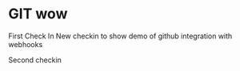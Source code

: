 # GIT wow
First Check In
New checkin to show demo of github integration with webhooks 


Second checkin
